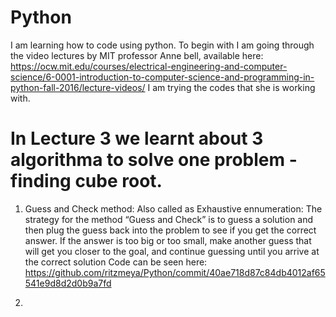 # Python

I am learning how to code using python.
To begin with I am going through the video lectures by MIT professor Anne bell, available here: https://ocw.mit.edu/courses/electrical-engineering-and-computer-science/6-0001-introduction-to-computer-science-and-programming-in-python-fall-2016/lecture-videos/
I am trying the codes that she is working with. 

# In Lecture 3 we learnt about 3 algorithma to solve one problem - finding cube root.
1. Guess and Check method: Also called as Exhaustive ennumeration: The strategy for the method “Guess and Check” is to guess a solution and then plug the guess back into the problem to see if you get the correct answer. If the answer is too big or too small, make another guess that will get you closer to the goal, and continue guessing until you arrive at the correct solution
Code can be seen here: https://github.com/ritzmeya/Python/commit/40ae718d87c84db4012af65541e9d8d2d0b9a7fd

2. 
